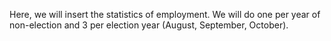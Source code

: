 Here, we will insert the statistics of employment. We will do one per year of non-election and 3 per election year (August, September, October).
